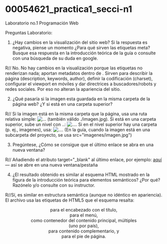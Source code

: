 # 00054621_practica1_secci-n1
Laboratorio no.1 Programación Web

Preguntas Laboratorio:

1. ¿Hay cambios en la visualización del sitio web? Si la
respuesta es negativa, piense un momento ¿Para qué sirven las etiquetas meta? Busque esa respuesta en la
introducción teórica de la guía o consulte con una búsqueda de su duda en google.

R// No. No hay cambios en la visualización porque las etiquetas <meta> no renderizan nada; aportan metadatos dentro de <head>. Sirven para describir la página (description, keywords, author), definir la codificación (charset), configurar el viewport en móviles y dar directrices a buscadores/robots y redes sociales. Por eso no alteran la apariencia del sitio.

2. ¿Qué pasaría si la imagen esta guardada en la misma carpeta de la página web? ¿Y si está en una carpeta superior?

R// Si la imagen está en la misma carpeta que la página, usa una ruta relativa simple:
<img src="imagen.jpg" alt="..."> (también válido ./imagen.jpg).
Si está en una carpeta superior, sube un nivel con ..:
<img src="../imagen.jpg" alt="...">.
Si en el nivel superior hay una carpeta (p. ej., imagenes), usa:
<img src="../imagenes/imagen.jpg" alt="...">.
(En la guía, cuando la imagen está en una subcarpeta del proyecto, se usa src="imagenes/imagen.jpg")

3. Pregúntese, ¿Cómo se consigue que el último enlace se abra en una nueva ventana?

R// Añadiendo el atributo target="_blank" al último enlace, por ejemplo:
<a href="http://www.uca.edu.sv" target="_blank">aquí</a> — así se abre en una nueva ventana/pestaña

4. ¿El resultado obtenido es similar al esquema HTML mostrado en la figura de la introducción teórica para elementos semánticos? ¿Por qué? Razónelo y/o consulte con su instructor.

R//Sí, es similar en estructura semántica (aunque no idéntico en apariencia). El archivo usa las etiquetas de HTML5 que el esquema resalta: <header> para el encabezado con el título, <nav> para el menú, <section> como contenedor del contenido principal, múltiples <article> (uno por país), <aside> para contenido complementario, y <footer> para el pie de página.